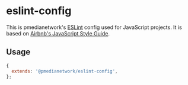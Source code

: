 # eslint-config

This is pmedianetwork's [ESLint](http://eslint.org) config used for JavaScript projects.
It is based on [Airbnb's JavaScript Style Guide](https://github.com/airbnb/javascript).

## Usage

```js
{
  extends: '@pmedianetwork/eslint-config',
};
```
